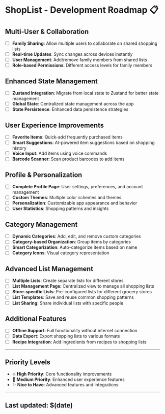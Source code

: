 # ShopList - Development Roadmap 📋

## Multi-User & Collaboration

- [ ] **Family Sharing**: Allow multiple users to collaborate on shared shopping lists
- [ ] **Real-time Updates**: Sync changes across devices instantly
- [ ] **User Management**: Add/remove family members from shared lists
- [ ] **Role-based Permissions**: Different access levels for family members

## Enhanced State Management

- [ ] **Zustand Integration**: Migrate from local state to Zustand for better state management
- [ ] **Global State**: Centralized state management across the app
- [ ] **State Persistence**: Enhanced data persistence strategies

## User Experience Improvements

- [ ] **Favorite Items**: Quick-add frequently purchased items
- [ ] **Smart Suggestions**: AI-powered item suggestions based on shopping history
- [ ] **Voice Input**: Add items using voice commands
- [ ] **Barcode Scanner**: Scan product barcodes to add items

## Profile & Personalization

- [ ] **Complete Profile Page**: User settings, preferences, and account management
- [ ] **Custom Themes**: Multiple color schemes and themes
- [ ] **Personalization**: Customizable app appearance and behavior
- [ ] **User Statistics**: Shopping patterns and insights

## Category Management

- [ ] **Dynamic Categories**: Add, edit, and remove custom categories
- [ ] **Category-based Organization**: Group items by categories
- [ ] **Smart Categorization**: Auto-categorize items based on name
- [ ] **Category Icons**: Visual category representation

## Advanced List Management

- [ ] **Multiple Lists**: Create separate lists for different stores
- [ ] **List Management Page**: Centralized view to manage all shopping lists
- [ ] **Store-specific Lists**: Pre-configured lists for different grocery stores
- [ ] **List Templates**: Save and reuse common shopping patterns
- [ ] **List Sharing**: Share individual lists with specific people

## Additional Features

- [ ] **Offline Support**: Full functionality without internet connection
- [ ] **Data Export**: Export shopping lists to various formats
- [ ] **Recipe Integration**: Add ingredients from recipes to shopping lists

---

## Priority Levels

- 🔥 **High Priority**: Core functionality improvements
- 🚀 **Medium Priority**: Enhanced user experience features
- ✨ **Nice to Have**: Advanced features and integrations

---

## Last updated: $(date)
